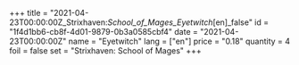 +++
title = "2021-04-23T00:00:00Z_Strixhaven:_School_of_Mages_Eyetwitch_[en]_false"
id = "1f4d1bb6-cb8f-4d01-9879-0b3a0585cbf4"
date = "2021-04-23T00:00:00Z"
name = "Eyetwitch"
lang = ["en"]
price = "0.18"
quantity = 4
foil = false
set = "Strixhaven: School of Mages"
+++
